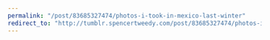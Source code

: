 ```yaml
---
permalink: "/post/83685327474/photos-i-took-in-mexico-last-winter"
redirect_to: "http://tumblr.spencertweedy.com/post/83685327474/photos-i-took-in-mexico-last-winter"
---
```


